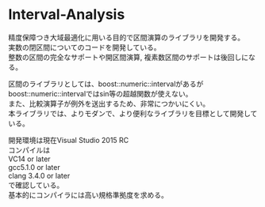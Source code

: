 Interval-Analysis
=================
精度保障つき大域最適化に用いる目的で区間演算のライブラリを開発する。  
実数の閉区間についてのコードを開発している。  
整数の区間の完全なサポートや開区間演算, 複素数区間のサポートは後回しになる。 


区間のライブラリとしては、boost::numeric::intervalがあるが  
boost::numeric::intervalではsin等の超越関数が使えない。  
また、比較演算子が例外を送出するため、非常につかいにくい。  
本ライブラリでは、よりモダンで、より便利なライブラリを目標として開発している。  


開発環境は現在Visual Studio 2015 RC  
コンパイルは  
VC14 or later  
gcc5.1.0 or later  
clang 3.4.0 or later  
で確認している。  
基本的にコンパイラには高い規格準拠度を求める。  
